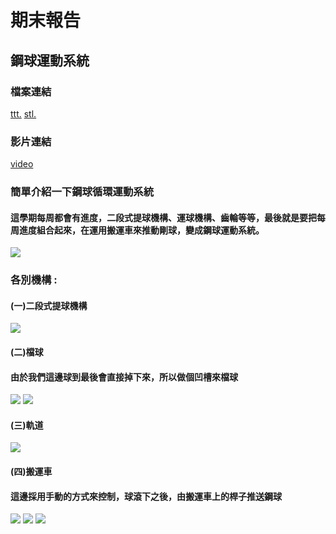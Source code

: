 # 期末報告
## 鋼球運動系統
### 檔案連結
[ttt.](https://github.com/scrum-1/gitbook/blob/master/ag11/week14/positive%20energyok1.ttt)
[stl.](https://github.com/scrum-1/gitbook/blob/master/ag11/week14/%E8%A6%81%E6%9C%89%E6%AD%A3%E9%9D%A2%E8%83%BD%E9%87%8F%E7%89%88%E6%9C%AC.stl)
### 影片連結
[video](https://www.youtube.com/watch?v=PM4pUcmjnsY&feature=youtu.be)
### 簡單介紹一下鋼球循環運動系統
#### 這學期每周都會有進度，二段式提球機構、運球機構、齒輪等等，最後就是要把每周進度組合起來，在運用搬運車來推動剛球，變成鋼球運動系統。
![](https://github.com/s40523128/cd2018/blob/gh-pages/PIC/5.jpg)
### 各別機構 : 
#### (一)二段式提球機構
![](https://github.com/s40523128/cd2018/blob/gh-pages/PIC/1.jpg)
#### (二)檔球

#### 由於我們這邊球到最後會直接掉下來，所以做個凹槽來檔球
![](https://github.com/s40523128/cd2018/blob/gh-pages/PIC/2.1.jpg)
![](https://github.com/s40523128/cd2018/blob/gh-pages/PIC/2.jpg)
#### (三)軌道
![](https://github.com/s40523128/cd2018/blob/gh-pages/PIC/3.jpg)
#### (四)搬運車

#### 這邊採用手動的方式來控制，球滾下之後，由搬運車上的桿子推送鋼球
![](https://github.com/s40523128/cd2018/blob/gh-pages/PIC/4.jpg)
![](https://github.com/s40523128/cd2018/blob/gh-pages/PIC/4.1.jpg)
![](https://github.com/s40523128/cd2018/blob/gh-pages/PIC/4.2.jpg)
